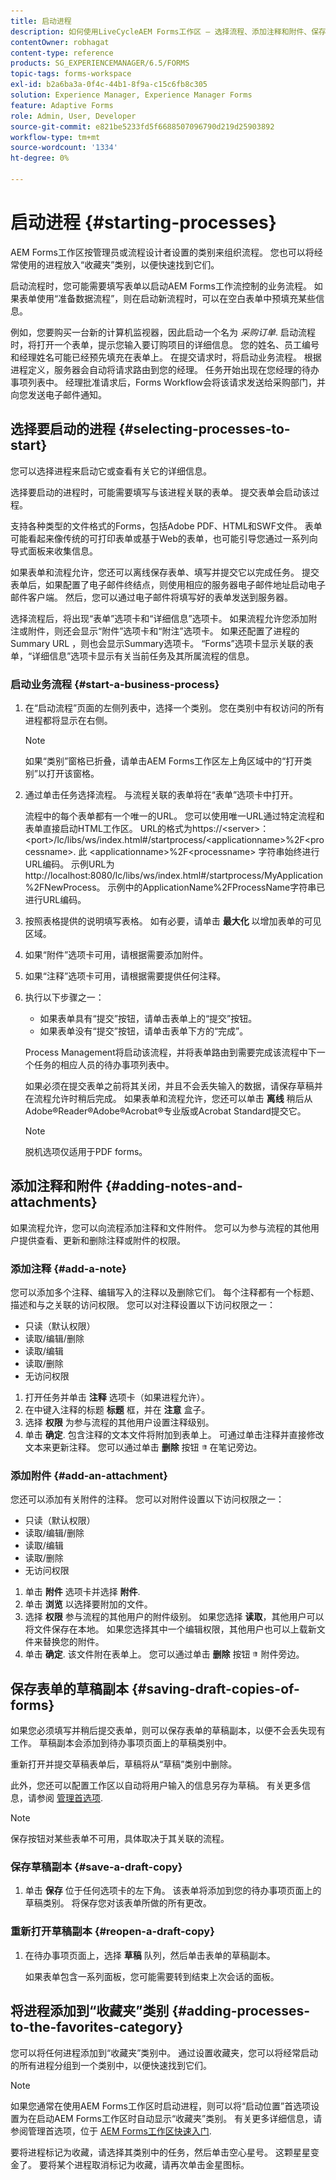 ```yaml
---
title: 启动进程
description: 如何使用LiveCycleAEM Forms工作区 — 选择流程、添加注释和附件、保存草稿副本以及添加到收藏夹。
contentOwner: robhagat
content-type: reference
products: SG_EXPERIENCEMANAGER/6.5/FORMS
topic-tags: forms-workspace
exl-id: b2a6ba3a-0f4c-44b1-8f9a-c15c6fb8c305
solution: Experience Manager, Experience Manager Forms
feature: Adaptive Forms
role: Admin, User, Developer
source-git-commit: e821be5233fd5f6688507096790d219d25903892
workflow-type: tm+mt
source-wordcount: '1334'
ht-degree: 0%

---
```


# 启动进程 {#starting-processes}

AEM Forms工作区按管理员或流程设计者设置的类别来组织流程。 您也可以将经常使用的进程放入“收藏夹”类别，以便快速找到它们。

启动流程时，您可能需要填写表单以启动AEM Forms工作流控制的业务流程。 如果表单使用“准备数据流程”，则在启动新流程时，可以在空白表单中预填充某些信息。

例如，您要购买一台新的计算机监视器，因此启动一个名为 *采购订单*. 启动流程时，将打开一个表单，提示您输入要订购项目的详细信息。 您的姓名、员工编号和经理姓名可能已经预先填充在表单上。 在提交请求时，将启动业务流程。 根据进程定义，服务器会自动将请求路由到您的经理。 任务开始出现在您经理的待办事项列表中。 经理批准请求后，Forms Workflow会将该请求发送给采购部门，并向您发送电子邮件通知。

## 选择要启动的进程 {#selecting-processes-to-start}

您可以选择进程来启动它或查看有关它的详细信息。

选择要启动的进程时，可能需要填写与该进程关联的表单。 提交表单会启动该过程。

支持各种类型的文件格式的Forms，包括Adobe PDF、HTML和SWF文件。 表单可能看起来像传统的可打印表单或基于Web的表单，也可能引导您通过一系列向导式面板来收集信息。

如果表单和流程允许，您还可以离线保存表单、填写并提交它以完成任务。 提交表单后，如果配置了电子邮件终结点，则使用相应的服务器电子邮件地址启动电子邮件客户端。 然后，您可以通过电子邮件将填写好的表单发送到服务器。

选择流程后，将出现“表单”选项卡和“详细信息”选项卡。 如果流程允许您添加附注或附件，则还会显示“附件”选项卡和“附注”选项卡。 如果还配置了进程的Summary URL ，则也会显示Summary选项卡。 “Forms”选项卡显示关联的表单，“详细信息”选项卡显示有关当前任务及其所属流程的信息。

### 启动业务流程 {#start-a-business-process}

1. 在“启动流程”页面的左侧列表中，选择一个类别。 您在类别中有权访问的所有进程都将显示在右侧。

   >[!NOTE]
   >
   >如果“类别”窗格已折叠，请单击AEM Forms工作区左上角区域中的“打开类别”以打开该窗格。

1. 通过单击任务选择流程。 与流程关联的表单将在“表单”选项卡中打开。

   流程中的每个表单都有一个唯一的URL。 您可以使用唯一URL通过特定流程和表单直接启动HTML工作区。 URL的格式为https://&lt;server>：&lt;port>/lc/libs/ws/index.html#/startprocess/&lt;applicationname>%2F&lt;processname>. 此 &lt;applicationname>%2F&lt;processname> 字符串始终进行URL编码。 示例URL为http://localhost:8080/lc/libs/ws/index.html#/startprocess/MyApplication%2FNewProcess。 示例中的ApplicationName%2FProcessName字符串已进行URL编码。

1. 按照表格提供的说明填写表格。 如有必要，请单击 **最大化** 以增加表单的可见区域。
1. 如果“附件”选项卡可用，请根据需要添加附件。
1. 如果“注释”选项卡可用，请根据需要提供任何注释。
1. 执行以下步骤之一：

   * 如果表单具有“提交”按钮，请单击表单上的“提交”按钮。
   * 如果表单没有“提交”按钮，请单击表单下方的“完成”。

   Process Management将启动该流程，并将表单路由到需要完成该流程中下一个任务的相应人员的待办事项列表中。

   如果必须在提交表单之前将其关闭，并且不会丢失输入的数据，请保存草稿并在流程允许时稍后完成。 如果表单和流程允许，您还可以单击 **离线** 稍后从Adobe®Reader®Adobe®Acrobat®专业版或Acrobat Standard提交它。

   >[!NOTE]
   >
   >脱机选项仅适用于PDF forms。

## 添加注释和附件 {#adding-notes-and-attachments}

如果流程允许，您可以向流程添加注释和文件附件。 您可以为参与流程的其他用户提供查看、更新和删除注释或附件的权限。

### 添加注释 {#add-a-note}

您可以添加多个注释、编辑写入的注释以及删除它们。 每个注释都有一个标题、描述和与之关联的访问权限。 您可以对注释设置以下访问权限之一：

* 只读（默认权限）
* 读取/编辑/删除
* 读取/编辑
* 读取/删除
* 无访问权限

1. 打开任务并单击 **注释** 选项卡（如果进程允许）。
1. 在中键入注释的标题 **标题** 框，并在 **注意** 盒子。
1. 选择 **权限** 为参与流程的其他用户设置注释级别。
1. 单击 **确定**. 包含注释的文本文件将附加到表单上。 可通过单击注释并直接修改文本来更新注释。 您可以通过单击 **删除** 按钮 ![垃圾桶图像](assets/icondelete.png) 在笔记旁边。

### 添加附件 {#add-an-attachment}

您还可以添加有关附件的注释。 您可以对附件设置以下访问权限之一：

* 只读（默认权限）
* 读取/编辑/删除
* 读取/编辑
* 读取/删除
* 无访问权限

1. 单击 **附件** 选项卡并选择 **附件**.
1. 单击 **浏览** 以选择要附加的文件。
1. 选择 **权限** 参与流程的其他用户的附件级别。 如果您选择 **读取**，其他用户可以将文件保存在本地。 如果您选择其中一个编辑权限，其他用户也可以上载新文件来替换您的附件。
1. 单击 **确定**. 该文件附在表单上。 您可以通过单击 **删除** 按钮 ![垃圾桶图像](assets/icondelete.png) 附件旁边。

## 保存表单的草稿副本 {#saving-draft-copies-of-forms}

如果您必须填写并稍后提交表单，则可以保存表单的草稿副本，以便不会丢失现有工作。 草稿副本会添加到待办事项页面上的草稿类别中。

重新打开并提交草稿表单后，草稿将从“草稿”类别中删除。

此外，您还可以配置工作区以自动将用户输入的信息另存为草稿。 有关更多信息，请参阅 [管理首选项](/help/forms/using/getting-started-livecycle-html-workspace.md).

>[!NOTE]
>
>保存按钮对某些表单不可用，具体取决于其关联的流程。

### 保存草稿副本 {#save-a-draft-copy}

1. 单击 **保存** 位于任何选项卡的左下角。 该表单将添加到您的待办事项页面上的草稿类别。 将保存您对该表单所做的所有更改。

### 重新打开草稿副本 {#reopen-a-draft-copy}

1. 在待办事项页面上，选择 **草稿** 队列，然后单击表单的草稿副本。

   如果表单包含一系列面板，您可能需要转到结束上次会话的面板。

## 将进程添加到“收藏夹”类别 {#adding-processes-to-the-favorites-category}

您可以将任何进程添加到“收藏夹”类别中。 通过设置收藏夹，您可以将经常启动的所有进程分组到一个类别中，以便快速找到它们。

>[!NOTE]
>
>如果您通常在使用AEM Forms工作区时启动进程，则可以将“启动位置”首选项设置为在启动AEM Forms工作区时自动显示“收藏夹”类别。 有关更多详细信息，请参阅管理首选项，位于 [AEM Forms工作区快速入门](/help/forms/using/getting-started-livecycle-html-workspace.md).

要将进程标记为收藏，请选择其类别中的任务，然后单击空心星号。 这颗星星变金了。 要将某个进程取消标记为收藏，请再次单击金星图标。
